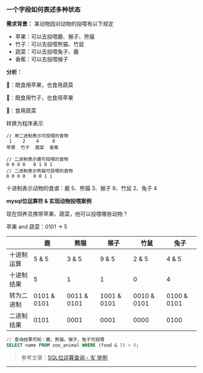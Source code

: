 ### 一个字段如何表述多种状态
**需求背景：** 某动物园对动物的投喂有以下规定
- 苹果：可以去投喂鹿、猴子、熊猫
- 竹子：可以去投喂熊猫、竹鼠
- 蔬菜：可以去投喂兔子、鹿
- 香蕉：可以去投喂猴子

**分析：**

🦌：既食用苹果，也食用蔬菜

🐼：既食用竹子，也食用苹果

🐰：食用蔬菜

转换为程序表示

```
// 用二进制表示可投喂的食物
 1    2    4     8
苹果  竹子  蔬菜  香蕉

// 二进制表示鹿可投喂的食物
0 0 0 0   0 1 0 1
// 二进制表示熊猫可投喂的食物
0 0 0 0   0 0 1 1
```

十进制表示动物的食谱：鹿 5、熊猫 3、猴子 9、竹鼠 2、兔子 4

**mysql位运算符 & 实现动物投喂案例**

现在饲养员携带苹果、蔬菜，他可以投喂哪些动物？

苹果 and 蔬菜：0101 -> 5

|            | 鹿          | 熊猫        | 猴子        | 竹鼠        | 兔子        |
|------------|-------------|-------------|-------------|-------------|-------------|
| 十进制运算 | 5 & 5       | 3 & 5       | 9 & 5       | 2 & 5       | 4 & 5       |
| 十进制结果 | 5           | 1           | 1           | 0           | 4           |
| 转为二进制 | 0101 & 0101 | 0011 & 0101 | 1001 & 0101 | 0010 & 0101 | 0100 & 0101 |
| 二进制结果 | 0101        | 0001        | 0001        | 0000        | 0100        |

```sql
// 查询结果可知：鹿、熊猫、猴子、兔子可投喂
SELECT name FROM zoo_animal WHERE (food & 5) > 0;
```

> 参考文章：[SQL位运算查询 - ‘&‘ 举例](https://blog.51cto.com/u_15259720/2922040)

--- 



